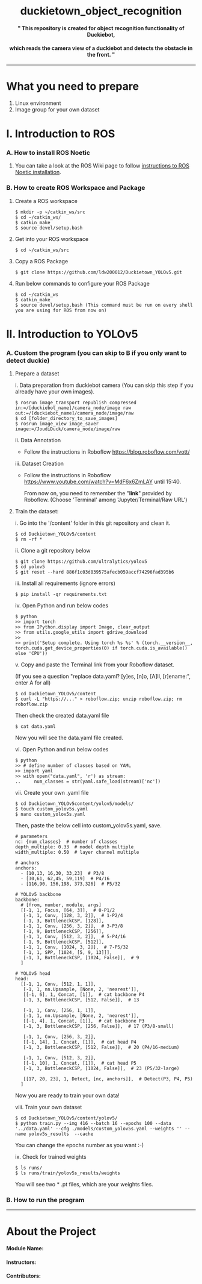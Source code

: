 # <div align=center>duckietown_object_recognition</div>
#### <div align="center">" This repository is created for object recognition functionality of Duckiebot, </div>
#### <div align="center"> which reads the camera view of a duckiebot and detects the obstacle in the front. "</div>

***

# What you need to prepare
1. Linux environment
2. Image group for your own dataset

# I. Introduction to ROS

### A. How to install ROS Noetic
1. You can take a look at the ROS Wiki page to follow <a href="http://wiki.ros.org/noetic/Installation/Ubuntu">instructions to ROS Noetic installation</a>.

### B. How to create ROS Workspace and Package
1. Create a ROS workspace

       $ mkdir -p ~/catkin_ws/src
       $ cd ~/catkin_ws/
       $ catkin_make
       $ source devel/setup.bash

2. Get into your ROS workspace

       $ cd ~/catkin_ws/src
       
3. Copy a ROS Package

       $ git clone https://github.com/ldw200012/Duckietown_YOLOv5.git

4. Run below commands to configure your ROS Package

       $ cd ~/catkin_ws
       $ catkin_make
       $ source devel/setup.bash (This command must be run on every shell you are using for ROS from now on)
       
# II. Introduction to YOLOv5

### A. Custom the program (you can skip to B if you only want to detect duckie)

1. Prepare a dataset 

      i. Data preparation from duckiebot camera (You can skip this step if you already have your own images).
       
       $ rosrun image_transport republish compressed in:=/[duckiebot_name]/camera_node/image raw out:=/[duckiebot_name]/camera_node/image/raw
       $ cd [folder_directory_to_save_images]
       $ rosrun image_view image_saver image:=/JoudiDuck/camera_node/image/raw
     
      ii. Data Annotation

      - Follow the instructions in Roboflow https://blog.roboflow.com/vott/
      
      iii. Dataset Creation
       
      - Follow the instructions in Roboflow https://www.youtube.com/watch?v=MdF6x6ZmLAY until 15:40.
      
        From now on, you need to remember the "<b>link</b>" provided by Roboflow. (Choose 'Terminal' among 'Jupyter/Terminal/Raw URL')
  
2. Train the dataset:

      i. Go into the '/content' folder in this git repository and clean it.

       $ cd Duckietown_YOLOv5/content
       $ rm -rf *
       
      ii. Clone a git repository below

       $ git clone https://github.com/ultralytics/yolov5
       $ cd yolov5
       $ git reset --hard 886f1c03d839575afecb059accf74296fad395b6
       
      iii. Install all requirements (ignore errors)

       $ pip install -qr requirements.txt

      iv. Open Python and run below codes

       $ python
       >> import torch
       >> from IPython.display import Image, clear_output
       >> from utils.google_utils import gdrive_download
       >> 
       >> print('Setup complete. Using torch %s %s' % (torch.__version__, torch.cuda.get_device_properties(0) if torch.cuda.is_available() else 'CPU'))

      v. Copy and paste the Terminal link from your Roboflow dataset.
       
      (If you see a question "replace data.yaml? [y]es, [n]o, [A]ll, [r]ename:", enter A for all)

       $ cd Duckietown_YOLOv5/content
       $ curl -L "https://..." > roboflow.zip; unzip roboflow.zip; rm roboflow.zip

      Then check the created data.yaml file
      
       $ cat data.yaml      
       
      Now you will see the data.yaml file created.
       
      vi. Open Python and run below codes

       $ python
       >> # define number of classes based on YAML
       >> import yaml
       >> with open("data.yaml", 'r') as stream:
       ..     num_classes = str(yaml.safe_load(stream)['nc'])
       
      vii. Create your own .yaml file

       $ cd Duckietown_YOLOv5content/yolov5/models/
       $ touch custom_yolov5s.yaml
       $ nano custom_yolov5s.yaml
       
      Then, paste the below cell into custom_yolov5s.yaml, save.
       
       # parameters
       nc: {num_classes}  # number of classes
       depth_multiple: 0.33  # model depth multiple
       width_multiple: 0.50  # layer channel multiple
       
       # anchors
       anchors:
         - [10,13, 16,30, 33,23]  # P3/8
         - [30,61, 62,45, 59,119]  # P4/16
         - [116,90, 156,198, 373,326]  # P5/32

       # YOLOv5 backbone
       backbone:
         # [from, number, module, args]
         [[-1, 1, Focus, [64, 3]],  # 0-P1/2
          [-1, 1, Conv, [128, 3, 2]],  # 1-P2/4
          [-1, 3, BottleneckCSP, [128]],
          [-1, 1, Conv, [256, 3, 2]],  # 3-P3/8
          [-1, 9, BottleneckCSP, [256]],
          [-1, 1, Conv, [512, 3, 2]],  # 5-P4/16
          [-1, 9, BottleneckCSP, [512]],
          [-1, 1, Conv, [1024, 3, 2]],  # 7-P5/32
          [-1, 1, SPP, [1024, [5, 9, 13]]],
          [-1, 3, BottleneckCSP, [1024, False]],  # 9
         ]

       # YOLOv5 head
       head:
         [[-1, 1, Conv, [512, 1, 1]],
          [-1, 1, nn.Upsample, [None, 2, 'nearest']],
          [[-1, 6], 1, Concat, [1]],  # cat backbone P4
          [-1, 3, BottleneckCSP, [512, False]],  # 13

          [-1, 1, Conv, [256, 1, 1]],
          [-1, 1, nn.Upsample, [None, 2, 'nearest']],
          [[-1, 4], 1, Concat, [1]],  # cat backbone P3
          [-1, 3, BottleneckCSP, [256, False]],  # 17 (P3/8-small)

          [-1, 1, Conv, [256, 3, 2]],
          [[-1, 14], 1, Concat, [1]],  # cat head P4
          [-1, 3, BottleneckCSP, [512, False]],  # 20 (P4/16-medium)

          [-1, 1, Conv, [512, 3, 2]],
          [[-1, 10], 1, Concat, [1]],  # cat head P5
          [-1, 3, BottleneckCSP, [1024, False]],  # 23 (P5/32-large)

          [[17, 20, 23], 1, Detect, [nc, anchors]],  # Detect(P3, P4, P5)
         ]
         
      Now you are ready to train your own data!

      viii. Train your own dataset

       $ cd Duckietown_YOLOv5/content/yolov5/
       $ python train.py --img 416 --batch 16 --epochs 100 --data '../data.yaml' --cfg ./models/custom_yolov5s.yaml --weights '' --name yolov5s_results  --cache
       
      You can change the epochs number as you want :-)

      ix. Check for trained weights

       $ ls runs/
       $ ls runs/train/yolov5s_results/weights
       
      You will see two * .pt files, which are your weights files. 

### B. How to run the program



***
# About the Project

#### Module Name: 
#### Instructors: 
#### Contributors: 


